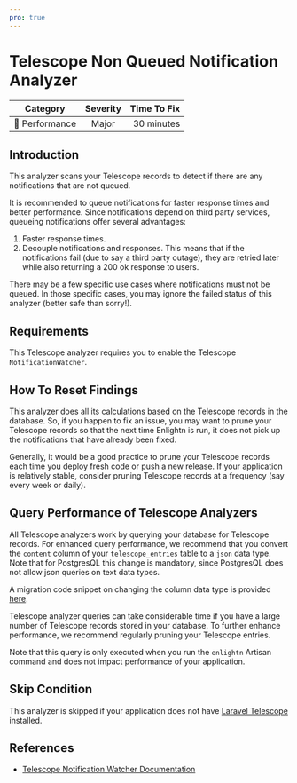 ```yaml
---
pro: true
---
```


# Telescope Non Queued Notification Analyzer <Badge text="PRO" type="tip"/>

| Category       | Severity   | Time To Fix  |
| -------------  |:----------:| ------------:|
| :rocket: Performance | Major | 30 minutes  |

## Introduction

This analyzer scans your Telescope records to detect if there are any notifications that are not queued.

It is recommended to queue notifications for faster response times and better performance. Since notifications depend on third party services, queueing notifications offer several advantages:

1. Faster response times.
2. Decouple notifications and responses. This means that if the notifications fail (due to say a third party outage), they are retried later while also returning a 200 ok response to users.

There may be a few specific use cases where notifications must not be queued. In those specific cases, you may ignore the failed status of this analyzer (better safe than sorry!).

## Requirements

This Telescope analyzer requires you to enable the Telescope `NotificationWatcher`.

## How To Reset Findings

This analyzer does all its calculations based on the Telescope records in the database. So, if you happen to fix an issue, you may want to prune your Telescope records so that the next time Enlightn is run, it does not pick up the notifications that have already been fixed.

Generally, it would be a good practice to prune your Telescope records each time you deploy fresh code or push a new release. If your application is relatively stable, consider pruning Telescope records at a frequency (say every week or daily).

## Query Performance of Telescope Analyzers

All Telescope analyzers work by querying your database for Telescope records. For enhanced query performance, we recommend that you convert the `content` column of your `telescope_entries` table to a `json` data type. Note that for PostgresQL this change is mandatory, since PostgresQL does not allow json queries on text data types.

A migration code snippet on changing the column data type is provided [here](telescope-cache-hit-ratio-analyzer.html#special-note-for-performance-of-telescope-analyzers).

Telescope analyzer queries can take considerable time if you have a large number of Telescope records stored in your database. To further enhance performance, we recommend regularly pruning your Telescope entries. 

Note that this query is only executed when you run the `enlightn` Artisan command and does not impact performance of your application.

## Skip Condition

This analyzer is skipped if your application does not have [Laravel Telescope](https://laravel.com/docs/telescope) installed.

## References

- [Telescope Notification Watcher Documentation](https://laravel.com/docs/telescope#notification-watcher)